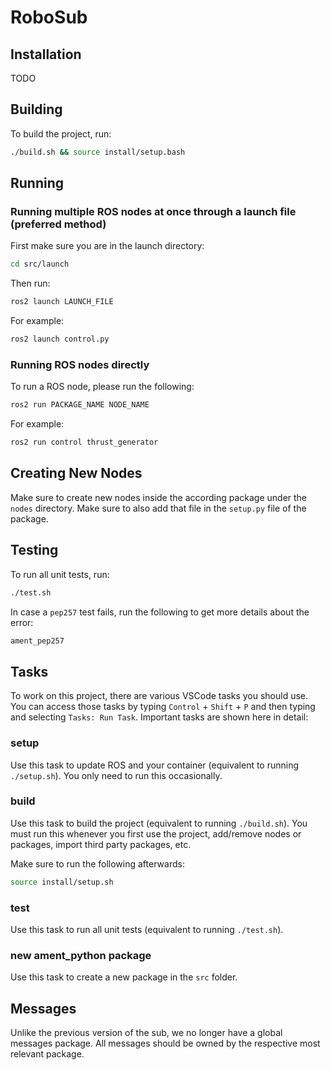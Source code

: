 # RoboSub

## Installation

TODO

## Building

To build the project, run:
```bash
./build.sh && source install/setup.bash
```

## Running

### Running multiple ROS nodes at once through a launch file (preferred method)

First make sure you are in the launch directory:
```bash
cd src/launch
```
Then run:
```bash
ros2 launch LAUNCH_FILE
```
For example:
```bash
ros2 launch control.py
```

### Running ROS nodes directly

To run a ROS node, please run the following:
```bash
ros2 run PACKAGE_NAME NODE_NAME
```
For example:
```bash
ros2 run control thrust_generator
```

## Creating New Nodes

Make sure to create new nodes inside the according package under the `nodes` directory. Make sure to also add that file in the `setup.py` file of the package.

## Testing

To run all unit tests, run:
```bash
./test.sh
```
In case a `pep257` test fails, run the following to get more details about the error:
```bash
ament_pep257
```

## Tasks

To work on this project, there are various VSCode tasks you should use. You can access those tasks by typing `Control` + `Shift` + `P` and then typing and selecting `Tasks: Run Task`. Important tasks are shown here in detail:

### setup

Use this task to update ROS and your container (equivalent to running `./setup.sh`). You only need to run this occasionally.

### build

Use this task to build the project (equivalent to running `./build.sh`). You must run this whenever you first use the project, add/remove nodes or packages, import third party packages, etc.

Make sure to run the following afterwards:
```bash
source install/setup.sh
```

### test

Use this task to run all unit tests (equivalent to running `./test.sh`).

### new ament_python package

Use this task to create a new package in the `src` folder.

## Messages

Unlike the previous version of the sub, we no longer have a global messages package. All messages should be owned by the respective most relevant package.